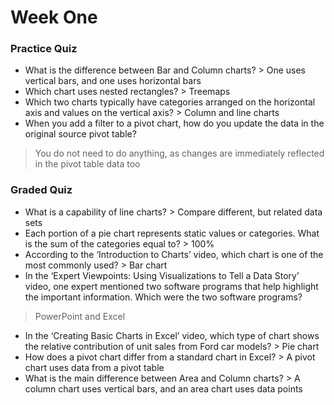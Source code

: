 # Week One
### Practice Quiz 
- What is the difference between Bar and Column charts? > One uses vertical bars, and one uses horizontal bars 
- Which chart uses nested rectangles? > Treemaps
- Which two charts typically have categories arranged on the horizontal axis and values on the vertical axis? > Column and line charts
- When you add a filter to a pivot chart, how do you update the data in the original source pivot table?
> You do not need to do anything, as changes are immediately reflected in the pivot table data too 

### Graded Quiz
- What is a capability of line charts? > Compare different, but related data sets 
- Each portion of a pie chart represents static values or categories. What is the sum of the categories equal to?  > 100%
- According to the ‘Introduction to Charts’ video, which chart is one of the most commonly used? > Bar chart
- In the ‘Expert Viewpoints: Using Visualizations to Tell a Data Story’ video, one expert mentioned two software programs that help highlight the important information. Which were the two software programs? 
> PowerPoint and Excel 
- In the ‘Creating Basic Charts in Excel’ video, which type of chart shows the relative contribution of unit sales from Ford car models? > Pie chart
- How does a pivot chart differ from a standard chart in Excel? > A pivot chart uses data from a pivot table 
- What is the main difference between Area and Column charts? > A column chart uses vertical bars, and an area chart uses data points 



